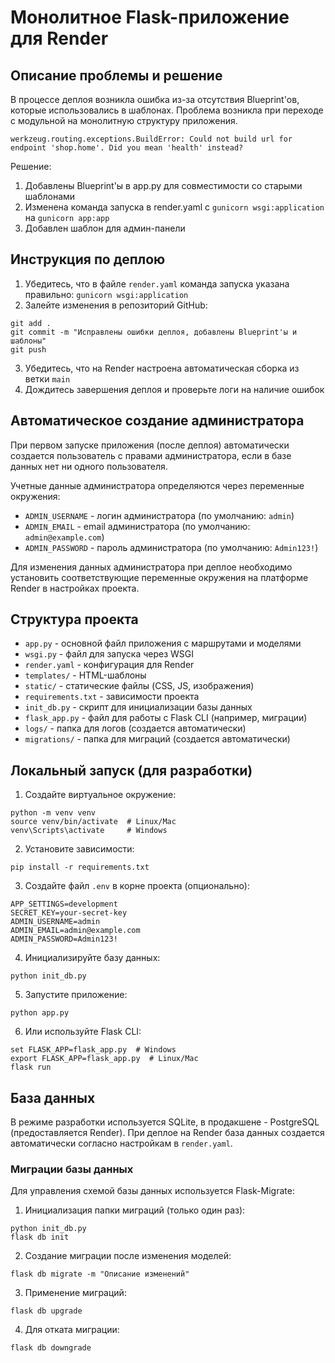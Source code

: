 # Монолитное Flask-приложение для Render

## Описание проблемы и решение

В процессе деплоя возникла ошибка из-за отсутствия Blueprint'ов, которые использовались в шаблонах. 
Проблема возникла при переходе с модульной на монолитную структуру приложения.

```
werkzeug.routing.exceptions.BuildError: Could not build url for endpoint 'shop.home'. Did you mean 'health' instead?
```

Решение:
1. Добавлены Blueprint'ы в app.py для совместимости со старыми шаблонами
2. Изменена команда запуска в render.yaml с `gunicorn wsgi:application` на `gunicorn app:app`
3. Добавлен шаблон для админ-панели

## Инструкция по деплою

1. Убедитесь, что в файле `render.yaml` команда запуска указана правильно: `gunicorn wsgi:application`
2. Залейте изменения в репозиторий GitHub:
```
git add .
git commit -m "Исправлены ошибки деплоя, добавлены Blueprint'ы и шаблоны"
git push
```
3. Убедитесь, что на Render настроена автоматическая сборка из ветки `main`
4. Дождитесь завершения деплоя и проверьте логи на наличие ошибок

## Автоматическое создание администратора

При первом запуске приложения (после деплоя) автоматически создается пользователь с правами администратора, если в базе данных нет ни одного пользователя. 

Учетные данные администратора определяются через переменные окружения:
- `ADMIN_USERNAME` - логин администратора (по умолчанию: `admin`)
- `ADMIN_EMAIL` - email администратора (по умолчанию: `admin@example.com`)
- `ADMIN_PASSWORD` - пароль администратора (по умолчанию: `Admin123!`)

Для изменения данных администратора при деплое необходимо установить соответствующие переменные окружения на платформе Render в настройках проекта.

## Структура проекта

- `app.py` - основной файл приложения с маршрутами и моделями
- `wsgi.py` - файл для запуска через WSGI
- `render.yaml` - конфигурация для Render
- `templates/` - HTML-шаблоны
- `static/` - статические файлы (CSS, JS, изображения)
- `requirements.txt` - зависимости проекта
- `init_db.py` - скрипт для инициализации базы данных
- `flask_app.py` - файл для работы с Flask CLI (например, миграции)
- `logs/` - папка для логов (создается автоматически)
- `migrations/` - папка для миграций (создается автоматически)

## Локальный запуск (для разработки)

1. Создайте виртуальное окружение:
```
python -m venv venv
source venv/bin/activate  # Linux/Mac
venv\Scripts\activate     # Windows
```

2. Установите зависимости:
```
pip install -r requirements.txt
```

3. Создайте файл `.env` в корне проекта (опционально):
```
APP_SETTINGS=development
SECRET_KEY=your-secret-key
ADMIN_USERNAME=admin
ADMIN_EMAIL=admin@example.com
ADMIN_PASSWORD=Admin123!
```

4. Инициализируйте базу данных:
```
python init_db.py
```

5. Запустите приложение:
```
python app.py
```

6. Или используйте Flask CLI:
```
set FLASK_APP=flask_app.py  # Windows
export FLASK_APP=flask_app.py  # Linux/Mac
flask run
```

## База данных

В режиме разработки используется SQLite, в продакшене - PostgreSQL (предоставляется Render).
При деплое на Render база данных создается автоматически согласно настройкам в `render.yaml`. 

### Миграции базы данных

Для управления схемой базы данных используется Flask-Migrate:

1. Инициализация папки миграций (только один раз):
```
python init_db.py
flask db init
```

2. Создание миграции после изменения моделей:
```
flask db migrate -m "Описание изменений"
```

3. Применение миграций:
```
flask db upgrade
```

4. Для отката миграции:
```
flask db downgrade
``` 